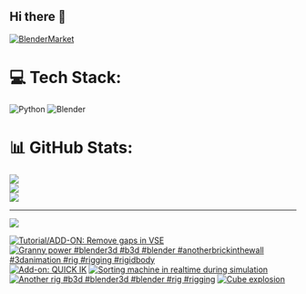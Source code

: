 ## Hi there 👋

<!--
**luckychris/luckychris** is a ✨ _special_ ✨ repository because its `README.md` (this file) appears on your GitHub profile.

Here are some ideas to get you started:

- 🔭 I’m currently working on ...
- 🌱 I’m currently learning ...
- 👯 I’m looking to collaborate on ...
- 🤔 I’m looking for help with ...
- 💬 Ask me about ...
- 📫 How to reach me: https://www.instagram.com/blender.fun/
- 😄 Pronouns: ...
- ⚡ Fun fact: ...
-->


[![BlenderMarket](https://assets.superhivemarket.com/site_assets/blendermarketlogo.png)](https://blendermarket.com/creators/blenderfun)

# 💻 Tech Stack:
![Python](https://img.shields.io/badge/python-3670A0?style=for-the-badge&logo=python&logoColor=ffdd54) ![Blender](https://img.shields.io/badge/blender-%23F5792A.svg?style=for-the-badge&logo=blender&logoColor=white)
# 📊 GitHub Stats:
![](https://github-readme-stats.vercel.app/api?username=luckychris&theme=great-gatsby&hide_border=false&include_all_commits=false&count_private=false)<br/>
![](https://github-readme-streak-stats.herokuapp.com/?user=luckychris&theme=great-gatsby&hide_border=false)<br/>
![](https://github-readme-stats.vercel.app/api/top-langs/?username=luckychris&theme=great-gatsby&hide_border=false&include_all_commits=false&count_private=false&layout=compact)

---
[![](https://visitcount.itsvg.in/api?id=luckychris&icon=0&color=0)](https://visitcount.itsvg.in)

<!-- Proudly created with GPRM ( https://gprm.itsvg.in ) -->

<!-- BEGIN YOUTUBE-CARDS -->
[![Tutorial/ADD-ON: Remove gaps in VSE](https://ytcards.demolab.com/?id=4v7mk7aY_qo&title=Tutorial%2FADD-ON%3A+Remove+gaps+in+VSE&lang=en&timestamp=1744449967&background_color=%230d1117&title_color=%23ffffff&stats_color=%23dedede&max_title_lines=1&width=250&border_radius=5 "Tutorial/ADD-ON: Remove gaps in VSE")](https://www.youtube.com/watch?v=4v7mk7aY_qo)
[![Granny power #blender3d #b3d #blender #anotherbrickinthewall #3danimation #rig #rigging #rigidbody](https://ytcards.demolab.com/?id=3aVkhiKDcKk&title=Granny+power+%23blender3d+%23b3d+%23blender+%23anotherbrickinthewall+%233danimation+%23rig+%23rigging+%23rigidbody&lang=en&timestamp=1744445537&background_color=%230d1117&title_color=%23ffffff&stats_color=%23dedede&max_title_lines=1&width=250&border_radius=5 "Granny power #blender3d #b3d #blender #anotherbrickinthewall #3danimation #rig #rigging #rigidbody")](https://www.youtube.com/watch?v=3aVkhiKDcKk)
[![Add-on: QUICK IK](https://ytcards.demolab.com/?id=cuZoFYPmwEY&title=Add-on%3A+QUICK+IK&lang=en&timestamp=1744365534&background_color=%230d1117&title_color=%23ffffff&stats_color=%23dedede&max_title_lines=1&width=250&border_radius=5 "Add-on: QUICK IK")](https://www.youtube.com/watch?v=cuZoFYPmwEY)
[![Sorting machine in realtime during simulation](https://ytcards.demolab.com/?id=a0lWK8KL7Wc&title=Sorting+machine+in+realtime+during+simulation&lang=en&timestamp=1744262982&background_color=%230d1117&title_color=%23ffffff&stats_color=%23dedede&max_title_lines=1&width=250&border_radius=5 "Sorting machine in realtime during simulation")](https://www.youtube.com/watch?v=a0lWK8KL7Wc)
[![Another rig  #b3d #blender3d #blender #rig #rigging](https://ytcards.demolab.com/?id=uiauwpzhB4s&title=Another+rig++%23b3d+%23blender3d+%23blender+%23rig+%23rigging&lang=en&timestamp=1744200341&background_color=%230d1117&title_color=%23ffffff&stats_color=%23dedede&max_title_lines=1&width=250&border_radius=5 "Another rig  #b3d #blender3d #blender #rig #rigging")](https://www.youtube.com/watch?v=uiauwpzhB4s)
[![Cube explosion](https://ytcards.demolab.com/?id=BQrDoOodLdI&title=Cube+explosion&lang=en&timestamp=1743964633&background_color=%230d1117&title_color=%23ffffff&stats_color=%23dedede&max_title_lines=1&width=250&border_radius=5 "Cube explosion")](https://www.youtube.com/watch?v=BQrDoOodLdI)
<!-- END YOUTUBE-CARDS -->

